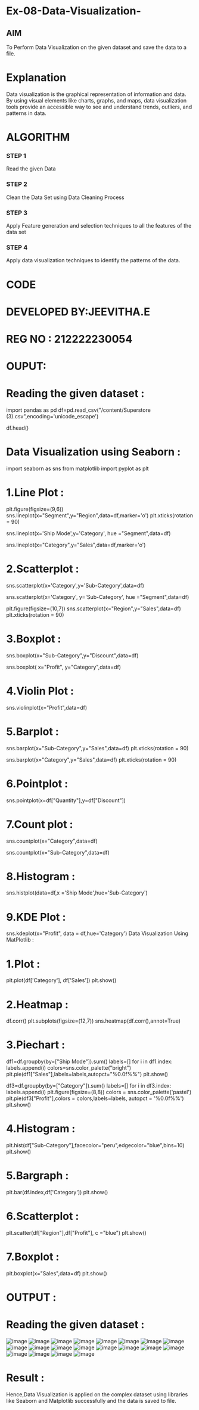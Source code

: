 # Ex-08-Data-Visualization-

## AIM
To Perform Data Visualization on the given dataset and save the data to a file. 

# Explanation
Data visualization is the graphical representation of information and data. By using visual elements like charts, graphs, and maps, data visualization tools provide an accessible way to see and understand trends, outliers, and patterns in data.

# ALGORITHM
### STEP 1
Read the given Data
### STEP 2
Clean the Data Set using Data Cleaning Process
### STEP 3
Apply Feature generation and selection techniques to all the features of the data set
### STEP 4
Apply data visualization techniques to identify the patterns of the data.


# CODE
# DEVELOPED BY:JEEVITHA.E
# REG NO : 212222230054

# OUPUT:
# Reading the given dataset :
import pandas as pd
df=pd.read_csv("/content/Superstore (3).csv",encoding='unicode_escape')

df.head()
# Data Visualization using Seaborn :
import seaborn as sns
from matplotlib import pyplot as plt
# 1.Line Plot :
plt.figure(figsize=(9,6))
sns.lineplot(x="Segment",y="Region",data=df,marker='o')
plt.xticks(rotation = 90)

sns.lineplot(x='Ship Mode',y='Category', hue ="Segment",data=df)

sns.lineplot(x="Category",y="Sales",data=df,marker='o')
# 2.Scatterplot :

sns.scatterplot(x='Category',y='Sub-Category',data=df)

sns.scatterplot(x='Category', y='Sub-Category', hue ="Segment",data=df)

plt.figure(figsize=(10,7))
sns.scatterplot(x="Region",y="Sales",data=df)
plt.xticks(rotation = 90)
# 3.Boxplot :

sns.boxplot(x="Sub-Category",y="Discount",data=df)

sns.boxplot( x="Profit", y="Category",data=df)
# 4.Violin Plot :

sns.violinplot(x="Profit",data=df)
# 5.Barplot :
sns.barplot(x="Sub-Category",y="Sales",data=df)
plt.xticks(rotation = 90)

sns.barplot(x="Category",y="Sales",data=df)
plt.xticks(rotation = 90)
# 6.Pointplot :
sns.pointplot(x=df["Quantity"],y=df["Discount"])
# 7.Count plot :
sns.countplot(x="Category",data=df)

sns.countplot(x="Sub-Category",data=df)
# 8.Histogram :
sns.histplot(data=df,x ='Ship Mode',hue='Sub-Category')
# 9.KDE Plot :
sns.kdeplot(x="Profit", data = df,hue='Category')
Data Visualization Using MatPlotlib :
# 1.Plot :
plt.plot(df['Category'], df['Sales'])
plt.show()
# 2.Heatmap :
df.corr()
plt.subplots(figsize=(12,7))
sns.heatmap(df.corr(),annot=True)
# 3.Piechart :
df1=df.groupby(by=["Ship Mode"]).sum()
labels=[]
for i in df1.index:
    labels.append(i)
colors=sns.color_palette("bright")
plt.pie(df1["Sales"],labels=labels,autopct="%0.0f%%")
plt.show()

df3=df.groupby(by=["Category"]).sum()
labels=[]
for i in df3.index:
    labels.append(i) 
plt.figure(figsize=(8,8))
colors = sns.color_palette('pastel')
plt.pie(df3["Profit"],colors = colors,labels=labels, autopct = '%0.0f%%')
plt.show()
# 4.Histogram :
plt.hist(df["Sub-Category"],facecolor="peru",edgecolor="blue",bins=10)
plt.show()
# 5.Bargraph :
plt.bar(df.index,df['Category'])
plt.show()
# 6.Scatterplot :
plt.scatter(df["Region"],df["Profit"], c ="blue")
plt.show() 
# 7.Boxplot :
plt.boxplot(x="Sales",data=df)
plt.show()
# OUTPUT :
# Reading the given dataset :
![image](https://github.com/Jeevithaelumalai/Ex-08-Data-Visualization-/assets/118708245/4441cdcd-a231-44d7-b04e-2e406dcba01d)
![image](https://github.com/Jeevithaelumalai/Ex-08-Data-Visualization-/assets/118708245/125fa3d9-d812-4557-85b9-d8d6252346f0)
![image](https://github.com/Jeevithaelumalai/Ex-08-Data-Visualization-/assets/118708245/32b10f0a-a432-4aa8-aa16-d5c651923017)
![image](https://github.com/Jeevithaelumalai/Ex-08-Data-Visualization-/assets/118708245/9c8c95d5-f587-43b5-8660-7ee6979a1053)
![image](https://github.com/Jeevithaelumalai/Ex-08-Data-Visualization-/assets/118708245/e38deb22-cbdb-447e-b729-fda4790f374c)
![image](https://github.com/Jeevithaelumalai/Ex-08-Data-Visualization-/assets/118708245/a1290cc9-2341-4983-9f49-de5182b8fb61)
![image](https://github.com/Jeevithaelumalai/Ex-08-Data-Visualization-/assets/118708245/df6cf5b7-831a-413d-815a-c5c232982412)
![image](https://github.com/Jeevithaelumalai/Ex-08-Data-Visualization-/assets/118708245/69bb23f3-6a17-4aa5-adea-ffdb131e5187)
![image](https://github.com/Jeevithaelumalai/Ex-08-Data-Visualization-/assets/118708245/28eb5d9d-3ae3-4ef5-8624-657135515c81)
![image](https://github.com/Jeevithaelumalai/Ex-08-Data-Visualization-/assets/118708245/87f18d4f-a895-4c38-a113-f51641b2c344)
![image](https://github.com/Jeevithaelumalai/Ex-08-Data-Visualization-/assets/118708245/3e3be074-0f08-4433-9bdd-188f091b9bd3)
![image](https://github.com/Jeevithaelumalai/Ex-08-Data-Visualization-/assets/118708245/62baaafa-3cf4-44ef-b1d2-8d851b3bcee1)
![image](https://github.com/Jeevithaelumalai/Ex-08-Data-Visualization-/assets/118708245/4ac57838-40bc-41ea-bf04-7b4afe0b494f)
![image](https://github.com/Jeevithaelumalai/Ex-08-Data-Visualization-/assets/118708245/ecd1ecc4-4db7-4831-93c9-220193732081)
![image](https://github.com/Jeevithaelumalai/Ex-08-Data-Visualization-/assets/118708245/11be7c68-1185-43a5-9ab3-92a0bd0b7d4d)
![image](https://github.com/Jeevithaelumalai/Ex-08-Data-Visualization-/assets/118708245/074fee24-f216-4255-8841-7eb8f48aebdc)
![image](https://github.com/Jeevithaelumalai/Ex-08-Data-Visualization-/assets/118708245/cfb176c7-62d8-4f4f-a3c1-2d7c8849c188)
![image](https://github.com/Jeevithaelumalai/Ex-08-Data-Visualization-/assets/118708245/c5f1d819-850f-45b2-a948-a96313fe1ccc)
![image](https://github.com/Jeevithaelumalai/Ex-08-Data-Visualization-/assets/118708245/c9848681-d9e0-4e99-8f7c-ee9c0ea8e7f2)
![image](https://github.com/Jeevithaelumalai/Ex-08-Data-Visualization-/assets/118708245/f2f66c01-224b-40d8-b69e-552d9a8554f6)

# Result :
Hence,Data Visualization is applied on the complex dataset using libraries like Seaborn and Matplotlib successfully and the data is saved to file.
